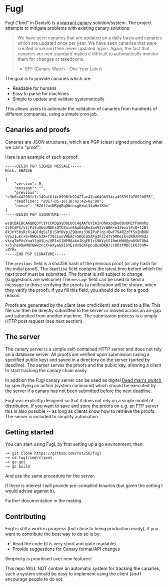 # Fugl

Fugl ("bird" in Danish) is a [warrant canary](https://en.wikipedia.org/wiki/Warrant_canary) solution/system.
The project attempts to mitigate problems with existing canary solutions:

> We have seen canaries that are updated on a daily basis and canaries which are updated once per year.
> We have seen canaries that were created once and then never updated again.
> Again, the fact that canaries are non-standard makes it difficult to automatically monitor them for changes or takedowns.
>
> - EFF (Canary Watch – One Year Later)

The goal is to provide canaries which are:

- Readable for humans
- Easy to parse for machines
- Simple to update and validate systematically

This allows users to automate the validation of canaries from hundreds of different companies, using a simple cron job.

## Canaries and proofs

Canaries are JSON structures, which are PGP (clear) signed producing what we call a "proof".

Here is an example of such a proof:

```
-----BEGIN PGP SIGNED MESSAGE-----
Hash: SHA256

{
    "version": 0,
    "message": "",
    "previous": "e3b0c44298fc1c149afbf4c8996fb92427ae41e4649b934ca495991b7852b855",
    "deadline": "2017-05-16T18:42:42+02:00",
    "nonce": "RZdfJucHRpqRqQWrnsgExwl34oHm7Xho"
}
-----BEGIN PGP SIGNATURE-----

wsBcBAEBCAAQBQJYl1YCCRDp9yD8LUOi4gAAfUYIAInOhmxpqDe8BoOM2fFmNnhp
4zDCdPX/v2jPs5uQkoUNDEsQTUZoin6AwO4qRo3a492VrW0K+e3ZevxlPvQ+t2B3
8kJnY50sRcXj4QCdgSslDlS0fNVpjZ9Qvmi336IPuPlqj+QwY794RZzPfSxZHB8N
vVoz1ukc+6+9NQc5IX+f78CLwsVWbAc+5KQCGSAFg3F2zdTY5MOeikvdR92FModJ
vkcgTmPUsYnaYJgUVLn/8RlxS1NPH8akvJKgFR1sS9KVytSI0mLKW8Qpn8SN7UbA
x/5jheOQwMNYQwwzncX+wXyeG816YEsUv9oXFppuQumQKW/cr0OtfMDCCkOJDnM=
=ZY0x
-----END PGP SIGNATURE-----
```

The `previous` field is a sha256 hash of the previous proof (or any hash for the initial proof).
The `deadline` field contains the latest time before which the next proof must be submitted. The format is still subject to change (suggestions are welcome)
The `message` field can be used to send a message to those verifying the proofs (a notification will be shown, when they verify the proof); if you fill this field, you should do so for a good reason.

Proofs are generated by the client (see cmd/client) and saved to a file.
This file can then be directly submitted to the server or moved across an air-gap and submitted from another machine.
The submission process is a simply HTTP post request (see next section).

## The server

The canary server is a simple self-contained HTTP server and does not rely on a database server.
All proofs are verified upon submission (using a specified public key) and saved in a directory on the server (sorted by deadline).
The server serves the proofs and the public key, allowing a client to start tracking the canary chain easily.

In addition the Fugl canary server can be used as digital [Dead man's switch](https://en.wikipedia.org/wiki/Dead_man's_switch), by specifying an action (system command) which should be executed by the server if a canary has not been submitted before the next deadline.

Fugl was explicitly designed so that it does not rely on a single model of distribution. If you want to save and store the proofs on e.g. an FTP server this is also possible -- as long as clients know how to retrieve the proofs. The server is included to simplify automation.

## Getting started

You can start using Fugl, by first setting up a go environment, then:

```
~> git clone https://github.com/rot256/fugl
~> cd fugl/cmd/client
~> go get
~> go build
```

And use the same procedure for the server.

If there is interest I will provide pre-compiled binaries (but given the setting I would advise against it).

Further documentation in the making.

## Contributing

Fugl is still a work in progress (but close to being production ready),
if you want to contribute the best way to do so is by:

- Read the code (it is very short and quite readable)
- Provide suggestions for Canary format/API changes

Simplicity is prioritised over new features!

This repo WILL NOT contain an automatic system for tracking the canaries,
such a system should be easy to implement using the client (and I encourage people to do so).
